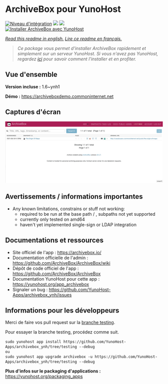 # ArchiveBox pour YunoHost

[![Niveau d'intégration](https://dash.yunohost.org/integration/archivebox.svg)](https://dash.yunohost.org/appci/app/archivebox) ![](https://ci-apps.yunohost.org/ci/badges/archivebox.status.svg) ![](https://ci-apps.yunohost.org/ci/badges/archivebox.maintain.svg)  
[![Installer ArchiveBox avec YunoHost](https://install-app.yunohost.org/install-with-yunohost.svg)](https://install-app.yunohost.org/?app=archivebox)

*[Read this readme in english.](./README.md)*
*[Lire ce readme en français.](./README_fr.md)*

> *Ce package vous permet d'installer ArchiveBox rapidement et simplement sur un serveur YunoHost.
Si vous n'avez pas YunoHost, regardez [ici](https://yunohost.org/#/install) pour savoir comment l'installer et en profiter.*

## Vue d'ensemble



**Version incluse :** 1.6~ynh1

**Démo :** https://archiveboxdemo.commoninternet.net

## Captures d'écran

![](./doc/screenshots/screenshot_archivebox1.png)

## Avertissements / informations importantes

* Any known limitations, constrains or stuff not working:
    * required to be run at the base path / , subpaths not yet supported
    * currently only tested on amd64
    * haven't yet implemented single-sign or LDAP integration 


## Documentations et ressources

* Site officiel de l'app : https://archivebox.io/
* Documentation officielle de l'admin : https://github.com/ArchiveBox/ArchiveBox/wiki
* Dépôt de code officiel de l'app : https://github.com/ArchiveBox/ArchiveBox
* Documentation YunoHost pour cette app : https://yunohost.org/app_archivebox
* Signaler un bug : https://github.com/YunoHost-Apps/archivebox_ynh/issues

## Informations pour les développeurs

Merci de faire vos pull request sur la [branche testing](https://github.com/YunoHost-Apps/archivebox_ynh/tree/testing).

Pour essayer la branche testing, procédez comme suit.
```
sudo yunohost app install https://github.com/YunoHost-Apps/archivebox_ynh/tree/testing --debug
ou
sudo yunohost app upgrade archivebox -u https://github.com/YunoHost-Apps/archivebox_ynh/tree/testing --debug
```

**Plus d'infos sur le packaging d'applications :** https://yunohost.org/packaging_apps
